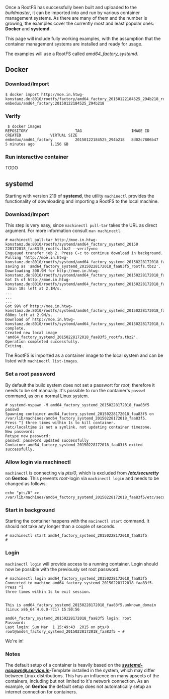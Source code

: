 Once a RootFS has successfully been built and uploaded to the *buildmaster*, it
can be imported into and run by various container management systems. As there are many of
them and the number is growing, the examples cover the currently
most and least popular ones: **Docker** and **systemd**.

This page will include fully working examples, with the assumption that the
container management systems are installed and ready for usage.

The examples will use a RootFS called *amd64_factory_systemd*.

## Docker

### Download/Import
```
$ docker import http://moe.in.htwg-konstanz.de:8010/rootfs/factory/amd64_factory_20150122184525_294b218_rootfs.tbz2 embedux/amd64_factory:20150122184525_294b218
```

### Verify
```
 $ docker images
REPOSITORY                     TAG                      IMAGE ID            CREATED             VIRTUAL SIZE
embedux/amd64_factory          20150122184525_294b218   8d02c7806b47        5 minutes ago       1.156 GB
```

### Run interactive container
TODO


## systemd
Starting with version 219 of **systemd**, the utility `machinectl` provides the
functionality of downloading and importing a RootFS to the local machine.

### Download/Import
This step is very easy, since `machinectl pull-tar` takes the URL as direct argument. For more information consult `man machinectl`.

```
# machinectl pull-tar http://moe.in.htwg-konstanz.de:8010/rootfs/systemd/amd64_factory_systemd_20150 228172018_faa83f5_rootfs.tbz2 --verify=no
Enqueued transfer job 2. Press C-c to continue download in background.
Pulling 'http://moe.in.htwg-konstanz.de:8010/rootfs/systemd/amd64_factory_systemd_20150228172018_faa83f5_rootfs.tbz2', saving as 'amd64_factory_systemd_20150228172018_faa83f5_rootfs.tbz2'.
Downloading 300.9M for http://moe.in.htwg-konstanz.de:8010/rootfs/systemd/amd64_factory_systemd_20150228172018_faa83f5_rootfs.tbz2.
Got 1% of http://moe.in.htwg-konstanz.de:8010/rootfs/systemd/amd64_factory_systemd_20150228172018_faa83f5_rootfs.tbz2.
 2min 18s left at 2.1M/s.
...
...
...
Got 99% of http://moe.in.htwg-konstanz.de:8010/rootfs/systemd/amd64_factory_systemd_20150228172018_faa83f5_rootfs.tbz2. 680ms left at 2.9M/s.
Download of http://moe.in.htwg-konstanz.de:8010/rootfs/systemd/amd64_factory_systemd_20150228172018_faa83f5_rootfs.tbz2 complete.
Created new local image 'amd64_factory_systemd_20150228172018_faa83f5_rootfs.tbz2'.
Operation completed successfully.
Exiting.
```
The RootFS is imported as a container image to the local system and can be listed with
`machinectl list-images`.


### Set a root password
By default the build system does not set a passwort for *root*, therefore it
needs to be set manually. It's possible to run the container's `passwd` command,
as on a normal Linux system.

```
# systemd-nspawn -M amd64_factory_systemd_20150228172018_faa83f5 passwd
Spawning container amd64_factory_systemd_20150228172018_faa83f5 on /var/lib/machines/amd64_factory_systemd_20150228172018_faa83f5.
Press ^] three times within 1s to kill container.
/etc/localtime is not a symlink, not updating container timezone.
New password: 
Retype new password: 
passwd: password updated successfully
Container amd64_factory_systemd_20150228172018_faa83f5 exited successfully.

```

### Allow login via machinectl
`machinectl` is connecting via *pts/0*, which is excluded from
***/etc/securetty*** on **Gentoo**. This prevents *root*-login via `machinectl
login` and needs to be changed as follows.
```
echo "pts/0" >> /var/lib/machines/amd64_factory_systemd_20150228172018_faa83f5/etc/securetty
```

### Start in background

Starting the container happens with the `macinectl start` command. It should not
take any longer than a couple of seconds.
```
# machinectl start amd64_factory_systemd_20150228172018_faa83f5
#
```

### Login
`machinectl login` will provide access to a running container. Login should now
be possible with the previously set root password.

```
# machinectl login amd64_factory_systemd_20150228172018_faa83f5                                 
Connected to machine amd64_factory_systemd_20150228172018_faa83f5. Press ^]
three times within 1s to exit session.


This is amd64_factory_systemd_20150228172018_faa83f5.unknown_domain (Linux x86_64 4.0.0-rc1) 15:50:56

amd64_factory_systemd_20150228172018_faa83f5 login: root
Password:
Last login: Sun Mar  1 15:49:43  2015 on pts/0
root@amd64_factory_systemd_20150228172018_faa83f5 ~ # 
```
We're in!

### Notes

The default setup of a container is heavily based on the 
***[systemd-nspawn@.service.in](https://github.com/systemd/systemd/blob/master/units/systemd-nspawn@.service)***-Template installed in the system, which may
differ between Linux distributions. This has an influence on many apsects of the
containers, including but not limited to it's network connection. As an
example, on **Gentoo** the default setup does not automatically setup an internet
connection for containers.
